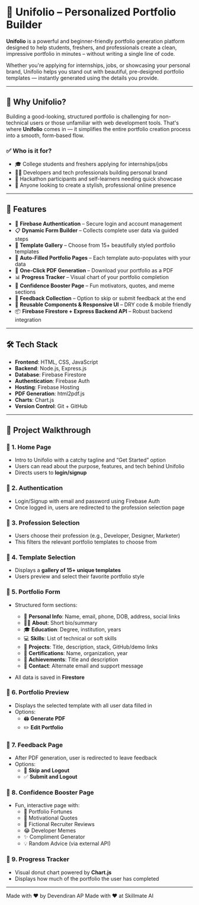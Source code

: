 # 🌟 Unifolio – Personalized Portfolio Builder

**Unifolio** is a powerful and beginner-friendly portfolio generation platform designed to help students, freshers, and professionals create a clean, impressive portfolio in minutes – without writing a single line of code.

Whether you're applying for internships, jobs, or showcasing your personal brand, Unifolio helps you stand out with beautiful, pre-designed portfolio templates — instantly generated using the details you provide.

---

## 📌 Why Unifolio?

Building a good-looking, structured portfolio is challenging for non-technical users or those unfamiliar with web development tools. That's where **Unifolio** comes in — it simplifies the entire portfolio creation process into a smooth, form-based flow.

### ✅ Who is it for?

- 🎓 College students and freshers applying for internships/jobs  
- 👨‍💻 Developers and tech professionals building personal brand  
- 🚀 Hackathon participants and self-learners needing quick showcase  
- 💼 Anyone looking to create a stylish, professional online presence

---

## 🚀 Features

- 🔐 **Firebase Authentication** – Secure login and account management  
- 📋 **Dynamic Form Builder** – Collects complete user data via guided steps  
- 🎨 **Template Gallery** – Choose from 15+ beautifully styled portfolio templates  
- 📄 **Auto-Filled Portfolio Pages** – Each template auto-populates with your data  
- 🧾 **One-Click PDF Generation** – Download your portfolio as a PDF  
- 📊 **Progress Tracker** – Visual chart of your portfolio completion  
- 🤝 **Confidence Booster Page** – Fun motivators, quotes, and meme sections  
- 💬 **Feedback Collection** – Option to skip or submit feedback at the end  
- 🧠 **Reusable Components & Responsive UI** – DRY code & mobile friendly  
- 📦 **Firebase Firestore + Express Backend API** – Robust backend integration

---

## 🛠 Tech Stack

- **Frontend**: HTML, CSS, JavaScript  
- **Backend**: Node.js, Express.js  
- **Database**: Firebase Firestore  
- **Authentication**: Firebase Auth  
- **Hosting**: Firebase Hosting  
- **PDF Generation**: html2pdf.js  
- **Charts**: Chart.js  
- **Version Control**: Git + GitHub

---

## 🧭 Project Walkthrough

### 🔹 1. Home Page  
- Intro to Unifolio with a catchy tagline and “Get Started” option  
- Users can read about the purpose, features, and tech behind Unifolio  
- Directs users to **login/signup**

### 🔹 2. Authentication  
- Login/Signup with email and password using Firebase Auth  
- Once logged in, users are redirected to the profession selection page

### 🔹 3. Profession Selection  
- Users choose their profession (e.g., Developer, Designer, Marketer)  
- This filters the relevant portfolio templates to choose from

### 🔹 4. Template Selection  
- Displays a **gallery of 15+ unique templates**  
- Users preview and select their favorite portfolio style

### 🔹 5. Portfolio Form  
- Structured form sections:
  - 👤 **Personal Info**: Name, email, phone, DOB, address, social links  
  - 🧑‍💼 **About**: Short bio/summary  
  - 🎓 **Education**: Degree, institution, years  
  - 💻 **Skills**: List of technical or soft skills  
  - 📁 **Projects**: Title, description, stack, GitHub/demo links  
  - 📜 **Certifications**: Name, organization, year  
  - 🏅 **Achievements**: Title and description  
  - 📩 **Contact**: Alternate email and support message

- All data is saved in **Firestore**

### 🔹 6. Portfolio Preview  
- Displays the selected template with all user data filled in  
- Options:  
  - 🖨️ **Generate PDF**  
  - ✏️ **Edit Portfolio**

### 🔹 7. Feedback Page  
- After PDF generation, user is redirected to leave feedback  
- Options:  
  - 🔁 **Skip and Logout**  
  - ✅ **Submit and Logout**  

### 🔹 8. Confidence Booster Page  
- Fun, interactive page with:
  - 🔮 Portfolio Fortunes  
  - 🚀 Motivational Quotes  
  - 💼 Fictional Recruiter Reviews  
  - 😂 Developer Memes  
  - ✨ Compliment Generator  
  - 💡 Random Advice (via external API)

### 🔹 9. Progress Tracker  
- Visual donut chart powered by **Chart.js**  
- Displays how much of the portfolio the user has completed

---

Made with ❤️ by Devendiran AP
Made with ❤️ at Skillmate AI
